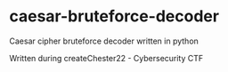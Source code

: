# caesar-bruteforce-decoder
Caesar cipher bruteforce decoder written in python

Written during createChester22 - Cybersecurity CTF 
